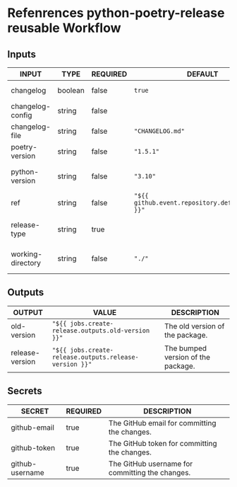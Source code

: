 # Refenrences python-poetry-release reusable Workflow

## Inputs

<!-- AUTO-DOC-INPUT:START - Do not remove or modify this section -->

| INPUT             | TYPE    | REQUIRED | DEFAULT                                           | DESCRIPTION                                                               |
| ----------------- | ------- | -------- | ------------------------------------------------- | ------------------------------------------------------------------------- |
| changelog         | boolean | false    | `true`                                            | Create changelog for release.                                             |
| changelog-config  | string  | false    |                                                   | Changelog config path.                                                    |
| changelog-file    | string  | false    | `"CHANGELOG.md"`                                  | Path to the changelog file in the GitHub repository                       |
| poetry-version    | string  | false    | `"1.5.1"`                                         | The Poetry version to be installed. (Default is 1.5.1)                    |
| python-version    | string  | false    | `"3.10"`                                          | The Python version for setting up Poetry. (Default is 3.10)               |
| ref               | string  | false    | `"${{ github.event.repository.default_branch }}"` | The ref name to checkout the repository.                                  |
| release-type      | string  | true     |                                                   | Scope of the release; See: https://python-poetry.org/docs/cli/#version    |
| working-directory | string  | false    | `"./"`                                            | The working directory of your Python package. (Default is root directory) |

<!-- AUTO-DOC-INPUT:END -->

## Outputs

<!-- AUTO-DOC-OUTPUT:START - Do not remove or modify this section -->

| OUTPUT          | VALUE                                                  | DESCRIPTION                        |
| --------------- | ------------------------------------------------------ | ---------------------------------- |
| old-version     | `"${{ jobs.create-release.outputs.old-version }}"`     | The old version of the package.    |
| release-version | `"${{ jobs.create-release.outputs.release-version }}"` | The bumped version of the package. |

<!-- AUTO-DOC-OUTPUT:END -->

## Secrets

<!-- AUTO-DOC-SECRETS:START - Do not remove or modify this section -->

| SECRET          | REQUIRED | DESCRIPTION                                     |
| --------------- | -------- | ----------------------------------------------- |
| github-email    | true     | The GitHub email for committing the changes.    |
| github-token    | true     | The GitHub token for committing the changes.    |
| github-username | true     | The GitHub username for committing the changes. |

<!-- AUTO-DOC-SECRETS:END -->
